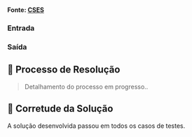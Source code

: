# 

**Fonte: [CSES](https://cses.fi/problemset/task/1092)**



### Entrada

### Saída



## 🧩 Processo de Resolução

> Detalhamento do processo em progresso..

## 📝 Corretude da Solução
A solução desenvolvida passou em todos os casos de testes.

